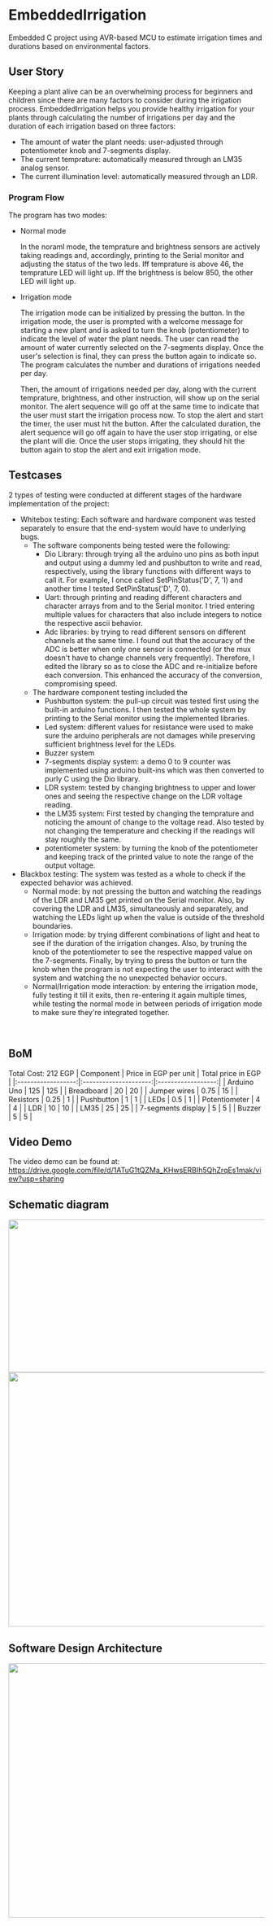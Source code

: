 # EmbeddedIrrigation
Embedded C project using AVR-based MCU to estimate irrigation times and durations based on environmental factors.

## User Story
Keeping a plant alive can be an overwhelming process for beginners and children since there are many factors to consider during the irrigation process. EmbeddedIrrigation helps you provide healthy irrigation for your plants through calculating the number of irrigations per day and the duration of each irrigation based on three factors:
* The amount of water the plant needs: user-adjusted through potentiometer knob and 7-segments display.
* The current temprature: automatically measured through an LM35 analog sensor.
* The current illumination level: automatically measured through an LDR. 
### Program Flow
The program has two modes:
* Normal mode<p>
In the noraml mode, the temprature and brightness sensors are actively taking readings and, accordingly, printing to the Serial monitor and adjusting the status of the two leds. Iff temprature is above 46, the temprature LED will light up. Iff the brightness is below 850, the other LED will light up.
* Irrigation mode<p>
The irrigation mode can be initialized by pressing the button. In the irrigation mode, the user is prompted with a welcome message for starting a new plant and is asked to turn the knob (potentiometer) to indicate the level of water the plant needs. The user can read the amount of water currently selected on the 7-segments display. Once the user's selection is final, they can press the button again to indicate so. The program calculates the number and durations of irrigations needed per day.<p>
Then, the amount of irrigations needed per day, along with the current temprature, brightness, and other instruction, will show up on the serial monitor. The alert sequence will go off at the same time to indicate that the user must start the irrigation process now. To stop the alert and start the timer, the user must hit the button. After the calculated duration, the alert sequence will go off again to have the user stop irrigating, or else the plant will die. Once the user stops irrigating, they should hit the button again to stop the alert and exit irrigation mode. 
## Testcases
2 types of testing were conducted at different stages of the hardware implementation of the project:
<ul>
<li>
Whitebox testing: Each software and hardware component was tested separately to ensure that the end-system would have to underlying bugs.
<ul>
<li>
The software components being tested were the following:
<ul>
<li>Dio Library: through trying all the arduino uno pins as both input and output using a dummy led and pushbutton to write and read, respectively, using the library functions with different ways to call it. For example, I once called SetPinStatus('D', 7, 'I) and another time I tested SetPinStatus('D', 7, 0).</li> 
<li>Uart: through printing and reading different characters and character arrays from and to the Serial monitor. I tried entering multiple values for characters that also include integers to notice the respective ascii behavior.</li>
<li>Adc libraries: by trying to read different sensors on different channels at the same time. I found out that the accuracy of the ADC is better when only one sensor is connected (or the mux doesn't have to change channels very frequently). Therefore, I edited the library so as to close the ADC and re-initialize before each conversion. This enhanced the accuracy of the conversion, compromising speed. </li> 
</ul>
</li>
<li>
The hardware component testing included the 
<ul>
<li>Pushbutton system: the pull-up circuit was tested first using the built-in arduino functions. I then tested the whole system by printing to the Serial monitor using the implemented libraries.</li> 
<li>Led system: different values for resistance were used to make sure the arduino peripherals are not damages while preserving sufficient brightness level for the LEDs.</li>
<li>Buzzer system</li>
<li>7-segments display system: a demo 0 to 9 counter was implemented using arduino built-ins which was then converted to purly C using the Dio library.</li>
<li>LDR system: tested by changing brightness to upper and lower ones and seeing the respective change on the LDR voltage reading.</li>
<li>the LM35 system: First tested by changing the temprature and noticing the amount of change to the voltage read. Also tested by not changing the temperature and checking if the readings will stay roughly the same.</li> 
<li>potentiometer system: by turning the knob of the potentiometer and keeping track of the printed value to note the range of the output voltage.</li>
</ul>
</li>
</ul>
</li>
<li>
Blackbox testing: The system was tested as a whole to check if the expected behavior was achieved.
<ul>
<li>
Normal mode: by not pressing the button and watching the readings of the LDR and LM35 get printed on the Serial monitor. Also, by covering the LDR and LM35, simultaneously and separately, and watching the LEDs light up when the value is outside of the threshold boundaries.
</li>
<li>
Irrigation mode: by trying different combinations of light and heat to see if the duration of the irrigation changes. Also, by truning the knob of the potentiometer to see the respective mapped value on the 7-segments. Finally, by trying to press the button or turn the knob when the program is not expecting the user to interact with the system and watching the no unexpected behavior occurs. 
</li>
<li>
Normal/Irrigation mode interaction: by entering the irrigation mode, fully testing it till it exits, then re-entering it again multiple times, while testing the normal mode in between periods of irrigation mode to make sure they're integrated together. 
</li>
</ul>
</li>
</ul>
<br>

## BoM
Total Cost: 212 EGP
|      Component     | Price in EGP per unit | Total price in EGP |
|:------------------:|:---------------------:|:------------------:|
| Arduino Uno        |          125          |         125        |
| Breadboard         |           20          |         20         |
| Jumper wires       |          0.75         |         15         |
| Resistors          |          0.25         |          1         |
| Pushbutton         |           1           |          1         |
| LEDs               |          0.5          |          1         |
| Potentiometer      |           4           |          4         |
| LDR                |           10          |         10         |
| LM35               |           25          |         25         |
| 7-segments display |           5           |          5         |
| Buzzer             |           5           |          5         |

## Video Demo
The video demo can be found at: https://drive.google.com/file/d/1ATuG1tQZMa_KHwsERBIh5QhZrqEs1mak/view?usp=sharing

## Schematic diagram
  <img align="center" width="900" height="300" src="/media/EmbeddedIrrigationFun.png">
  <img align="center" width="900" height="500" src="/media/Embedded Irrigation.jpg">
  
  
## Software Design Architecture
<img align="center" width="900" height="500" src="/media/layers.png">
